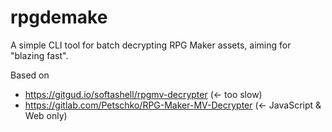 # rpgdemake

A simple CLI tool for batch decrypting RPG Maker assets,
aiming for "blazing fast".

Based on

- https://gitgud.io/softashell/rpgmv-decrypter (<- too slow)
- https://gitlab.com/Petschko/RPG-Maker-MV-Decrypter (<- JavaScript & Web only)
